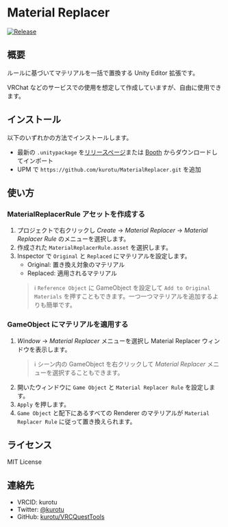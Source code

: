 # Material Replacer

<a href="https://github.com/kurotu/MaterialReplacer/releases/latest">
  <img alt="Release" src="https://img.shields.io/github/v/release/kurotu/MaterialReplacer">
</a>

## 概要

ルールに基づいてマテリアルを一括で置換する Unity Editor 拡張です。

VRChat などのサービスでの使用を想定して作成していますが、自由に使用できます。

## インストール

以下のいずれかの方法でインストールします。

- 最新の `.unitypackage` を[リリースページ](https://github.com/kurotu/MaterialReplacer/releases/latest)または [Booth]() からダウンロードしてインポート
- UPM で `https://github.com/kurotu/MaterialReplacer.git` を追加

## 使い方

### MaterialReplacerRule アセットを作成する

1. プロジェクトで右クリックし *Create* -> *Material Replacer* -> *Material Replacer Rule* のメニューを選択します。
2. 作成された `MaterialReplacerRule.asset` を選択します。
3. Inspector で `Original` と `Replaced` にマテリアルを設定します。
    - Original: 置き換え対象のマテリアル
    - Replaced: 適用されるマテリアル
    > ℹ️ `Reference Object` に GameObject を設定して `Add to Original Materials` を押すこともできます。一つ一つマテリアルを追加するよりも簡単です。

### GameObject にマテリアルを適用する

1. *Window* -> *Material Replacer* メニューを選択し Material Replacer ウィンドウを表示します。
   > ℹ️ シーン内の GameObject を右クリックして *Material Replacer* メニューを選択することもできます。
2. 開いたウィンドウに `Game Object` と `Material Replacer Rule` を設定します。
3. `Apply` を押します。
4. `Game Object` と配下にあるすべての Renderer のマテリアルが `Material Replacer Rule` に従って置き換えられます。

## ライセンス

MIT License

## 連絡先

- VRCID: kurotu
- Twitter: [@kurotu](https://twitter.com/kurotu)
- GitHub: [kurotu/VRCQuestTools](https://github.com/kurotu/VRCQuestTools)
